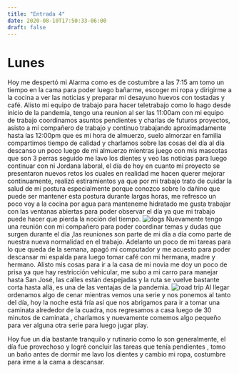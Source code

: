 ```yaml
---
title: "Entrada 4"
date: 2020-08-10T17:50:33-06:00
draft: false
---
```


# Lunes

Hoy me despertó mi Alarma como es de costumbre a las 7:15 am tomo un tiempo en la cama para poder luego bañarme, escoger mi ropa y dirigirme a la cocina
a ver las noticias y preparar mi desayuno huevos con tostadas y café.
Alisto mi equipo de trabajo para hacer teletrabajo como lo hago desde inicio de la pandemia, tengo una reunion al ser las 11:00am con mi equipo de trabajo coordinamos
asuntos pendientes y charlas de futuros proyectos, asisto a mí compañero de trabajo y continuo trabajando aproximadamente hasta las 12:00pm que 
es mi hora de almuerzo, suelo almorzar en familia compartimos tiempo de calidad y charlamos sobre las cosas del día al día descanso un poco luego de mi almuerzo mientras
juego con mis mascotas que son 3 perras seguido me lavo los dientes y veo las noticias para luego continuar con ni Jordana laboral, el día de hoy en cuanto mi proyecto
se presentaron nuevos retos los cuales en realidad me hacen querer mejorar continuamente, realizó estiramientos ya que por mi trabajo trato de cuidar la salud de 
mi postura especialmente porque conozco sobre lo dañino que puede ser mantener esta postura durante largas horas, me refresco un poco voy a la cocina por agua para manteneme hidratado 
me gusta trabajar con las ventanas abiertas para poder observar el día ya que mi trabajo puede hacer que pierda la noción del tiempo.
![dogs](/dogs.jpeg)
Nuevamente tengo una reunión con mi compañero para poder coordinar temas y dudas  que surgen durante el día ,las reuniones son parte de mi día a día como parte de nuestra nueva normalidad en el trabajo.
Adelanto un poco de mi tareas para lo que queda de la semana,  apagó mi computador y me acuesto para poder descansar mi espalda para luego tomar café con mi hermana, madre y hermano. 
Alisto mis cosas para ir a la casa de mi novia me doy un poco de prisa ya que hay restricción vehicular, me subo a mi carro para manejar hasta San José, las calles están
despejadas y la ruta se vuelve bastante corta hasta allá, es una de las ventajas de la pandemia.
![road trip](/road-trip_tp.jpg)
Al llegar ordenamos algo de cenar mientras vemos una serie y nos ponemos al tanto del día, hoy la noche está fría así que nos abrigamos para ir a tomar una caminata alrededor de la cuadra, 
nos regresamos a casa luego de 30 minutos de caminata , charlamos y nuevamente comemos algo pequeño para ver alguna otra serie para luego jugar play. 

Hoy fue un día bastante tranquilo y rutinario como lo son generalmente, el día fue provechoso y logré concluir las tareas que tenía pendientes , tomo un baño antes de dormir
me lavo los dientes y cambio mi ropa, costumbre para irme a la cama a descansar.
